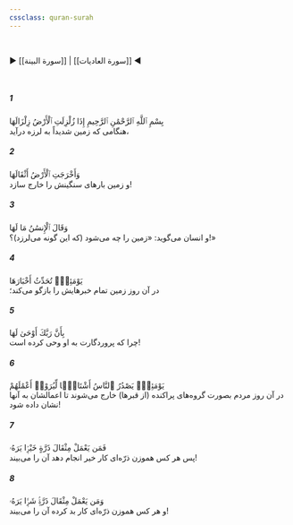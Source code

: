 ```yaml
---
cssclass: quran-surah
---
```

<br>

▶ [[سورة البينة]] | [[سورة العاديات]] ◀

<br>

##### 1

<span class="ayah">بِسْمِ ٱللَّهِ ٱلرَّحْمَٰنِ ٱلرَّحِيمِ إِذَا زُلْزِلَتِ ٱلْأَرْضُ زِلْزَالَهَا</span>
<br><span class="ayah_translation">هنگامی که زمین شدیداً به لرزه درآید،</span>

##### 2

<span class="ayah">وَأَخْرَجَتِ ٱلْأَرْضُ أَثْقَالَهَا</span>
<br><span class="ayah_translation">و زمین بارهای سنگینش را خارج سازد!</span>

##### 3

<span class="ayah">وَقَالَ ٱلْإِنسَٰنُ مَا لَهَا</span>
<br><span class="ayah_translation">و انسان می‌گوید: «زمین را چه می‌شود (که این گونه می‌لرزد)؟!»</span>

##### 4

<span class="ayah">يَوْمَئِذٍۢ تُحَدِّثُ أَخْبَارَهَا</span>
<br><span class="ayah_translation">در آن روز زمین تمام خبرهایش را بازگو می‌کند؛</span>

##### 5

<span class="ayah">بِأَنَّ رَبَّكَ أَوْحَىٰ لَهَا</span>
<br><span class="ayah_translation">چرا که پروردگارت به او وحی کرده است!</span>

##### 6

<span class="ayah">يَوْمَئِذٍۢ يَصْدُرُ ٱلنَّاسُ أَشْتَاتًۭا لِّيُرَوْا۟ أَعْمَٰلَهُمْ</span>
<br><span class="ayah_translation">در آن روز مردم بصورت گروه‌های پراکنده (از قبرها) خارج می‌شوند تا اعمالشان به آنها نشان داده شود!</span>

##### 7

<span class="ayah">فَمَن يَعْمَلْ مِثْقَالَ ذَرَّةٍ خَيْرًۭا يَرَهُۥ</span>
<br><span class="ayah_translation">پس هر کس هموزن ذرّه‌ای کار خیر انجام دهد آن را می‌بیند!</span>

##### 8

<span class="ayah">وَمَن يَعْمَلْ مِثْقَالَ ذَرَّةٍۢ شَرًّۭا يَرَهُۥ</span>
<br><span class="ayah_translation">و هر کس هموزن ذرّه‌ای کار بد کرده آن را می‌بیند!</span>

